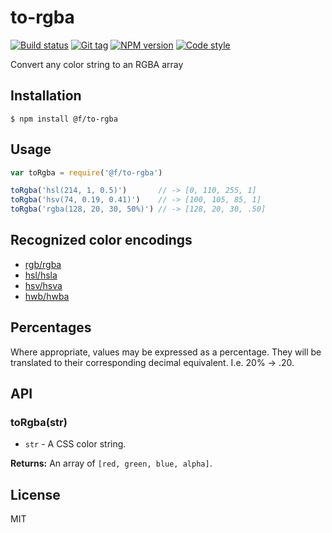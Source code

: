 
# to-rgba

[![Build status][travis-image]][travis-url]
[![Git tag][git-image]][git-url]
[![NPM version][npm-image]][npm-url]
[![Code style][standard-image]][standard-url]

Convert any color string to an RGBA array

## Installation

    $ npm install @f/to-rgba

## Usage

```js
var toRgba = require('@f/to-rgba')

toRgba('hsl(214, 1, 0.5)')       // -> [0, 110, 255, 1]
toRgba('hsv(74, 0.19, 0.41)')    // -> [100, 105, 85, 1]
toRgba('rgba(128, 20, 30, 50%)') // -> [128, 20, 30, .50]
```

## Recognized color encodings

  * [rgb/rgba](https://en.wikipedia.org/wiki/RGB_color_model)
  * [hsl/hsla](https://en.wikipedia.org/wiki/HSL_and_HSV)
  * [hsv/hsva](https://en.wikipedia.org/wiki/HSL_and_HSV)
  * [hwb/hwba](https://en.wikipedia.org/wiki/HWB_color_model)

## Percentages

Where appropriate, values may be expressed as a percentage. They will be translated to their corresponding decimal equivalent. I.e. 20% -> .20.

## API

### toRgba(str)

- `str` - A CSS color string.

**Returns:** An array of `[red, green, blue, alpha]`.

## License

MIT

[travis-image]: https://img.shields.io/travis/micro-js/to-rgba.svg?style=flat-square
[travis-url]: https://travis-ci.org/micro-js/to-rgba
[git-image]: https://img.shields.io/github/tag/micro-js/to-rgba.svg
[git-url]: https://github.com/micro-js/to-rgba
[standard-image]: https://img.shields.io/badge/code%20style-standard-brightgreen.svg?style=flat
[standard-url]: https://github.com/feross/standard
[npm-image]: https://img.shields.io/npm/v/@f/to-rgba.svg?style=flat-square
[npm-url]: https://npmjs.org/package/@f/to-rgba
